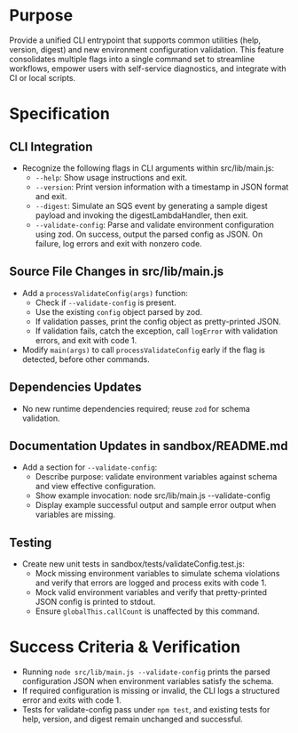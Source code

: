 # Purpose
Provide a unified CLI entrypoint that supports common utilities (help, version, digest) and new environment configuration validation. This feature consolidates multiple flags into a single command set to streamline workflows, empower users with self-service diagnostics, and integrate with CI or local scripts.

# Specification

## CLI Integration
- Recognize the following flags in CLI arguments within src/lib/main.js:
  - `--help`: Show usage instructions and exit.
  - `--version`: Print version information with a timestamp in JSON format and exit.
  - `--digest`: Simulate an SQS event by generating a sample digest payload and invoking the digestLambdaHandler, then exit.
  - `--validate-config`: Parse and validate environment configuration using zod. On success, output the parsed config as JSON. On failure, log errors and exit with nonzero code.

## Source File Changes in src/lib/main.js
- Add a `processValidateConfig(args)` function:
  - Check if `--validate-config` is present.
  - Use the existing `config` object parsed by zod.
  - If validation passes, print the config object as pretty-printed JSON.
  - If validation fails, catch the exception, call `logError` with validation errors, and exit with code 1.
- Modify `main(args)` to call `processValidateConfig` early if the flag is detected, before other commands.

## Dependencies Updates
- No new runtime dependencies required; reuse `zod` for schema validation.

## Documentation Updates in sandbox/README.md
- Add a section for `--validate-config`:
  - Describe purpose: validate environment variables against schema and view effective configuration.
  - Show example invocation:
    node src/lib/main.js --validate-config
  - Display example successful output and sample error output when variables are missing.

## Testing
- Create new unit tests in sandbox/tests/validateConfig.test.js:
  - Mock missing environment variables to simulate schema violations and verify that errors are logged and process exits with code 1.
  - Mock valid environment variables and verify that pretty-printed JSON config is printed to stdout.
  - Ensure `globalThis.callCount` is unaffected by this command.

# Success Criteria & Verification
- Running `node src/lib/main.js --validate-config` prints the parsed configuration JSON when environment variables satisfy the schema.
- If required configuration is missing or invalid, the CLI logs a structured error and exits with code 1.
- Tests for validate-config pass under `npm test`, and existing tests for help, version, and digest remain unchanged and successful.
